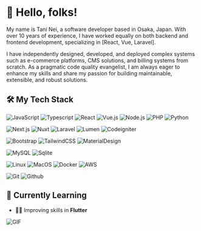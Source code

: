 # 👋 Hello, folks!

My name is Tani Nei, a software developer based in Osaka, Japan. With over 10 years of experience, I have worked equally on both backend and frontend development, specializing in [React, Vue, Laravel].

I have independently designed, developed, and deployed complex systems such as e-commerce platforms, CMS solutions, and billing systems from scratch. As a pragmatic code quality evangelist, I am always eager to enhance my skills and share my passion for building maintainable, extensible, and robust solutions.

## 🛠️ My Tech Stack

![JavaScript](https://img.shields.io/badge/-JavaScript-000?&logo=JavaScript) ![Typescript](https://img.shields.io/badge/-Typescriipt-000?&logo=Typescript) ![React](https://img.shields.io/badge/-React-000?&logo=React) ![Vue.js](https://img.shields.io/badge/-Vue.js-000?&logo=Vue.js) ![Node.js](https://img.shields.io/badge/-Node.js-000?&logo=Node.js) ![PHP](https://img.shields.io/badge/-PHP-000?&logo=PHP) ![Python](https://img.shields.io/badge/-Python-000?&logo=Python)

![Next.js](https://img.shields.io/badge/-Next.js-000?&logo=Next.js) ![Nuxt](https://img.shields.io/badge/-Nuxt.js-000?&logo=Nuxt.js) ![Laravel](https://img.shields.io/badge/-Laravel-000?&logo=Laravel) ![Lumen](https://img.shields.io/badge/-Lumen-000?&logo=Lumen) ![Codeigniter](https://img.shields.io/badge/-Codeigniter-000?&logo=Codeigniter)

![Bootstrap](https://img.shields.io/badge/-Bootstrap-000?&logo=Bootstrap) ![TailwindCSS](https://img.shields.io/badge/-TailwindCSS-000?&logo=TailwindCSS) ![MaterialDesign](https://img.shields.io/badge/-MaterialDesign-000?&logo=MaterialDesign)

![MySQL](https://img.shields.io/badge/-MySQL-000?&logo=MySQL) ![Sqlite](https://img.shields.io/badge/-Sqlite-000?&logo=Sqlite)

![Linux](https://img.shields.io/badge/-Linux-000?&logo=Linux) ![MacOS](https://img.shields.io/badge/-MacOS-000?&logo=Apple) ![Docker](https://img.shields.io/badge/-Docker-000?&logo=Docker) ![AWS](https://img.shields.io/badge/-AWS-000?&logo=Amazon)

![Git](https://img.shields.io/badge/-Git-000?&logo=Git) ![Github](https://img.shields.io/badge/-Github-000?&logo=Github)

## 🌱 Currently Learning

- 🧑‍💻 Improving skills in **Flutter**

![GIF](https://media2.giphy.com/media/v1.Y2lkPTc5MGI3NjExcWY3OGxqZ3Z6NHJ5a3R6bHh3eDRpNjRlbXR2ZmhscWI3aGh3NWMzZCZlcD12MV9pbnRlcm5hbF9naWZfYnlfaWQmY3Q9Zw/scZPhLqaVOM1qG4lT9/giphy.gif)
